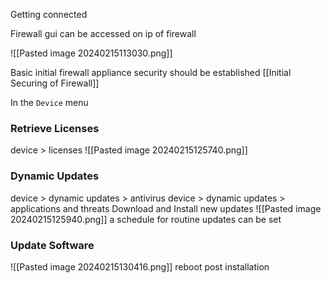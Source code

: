 Getting connected

Firewall gui can be accessed on ip of firewall

![[Pasted image 20240215113030.png]]

Basic initial firewall appliance security should be established [[Initial Securing of Firewall]]

In the `Device` menu 
### Retrieve Licenses
device > licenses
![[Pasted image 20240215125740.png]]

### Dynamic Updates
device > dynamic updates > antivirus
device > dynamic updates > applications and threats
Download and Install new updates 
![[Pasted image 20240215125940.png]]
a schedule for routine updates can be set

### Update Software
![[Pasted image 20240215130416.png]]
reboot post installation